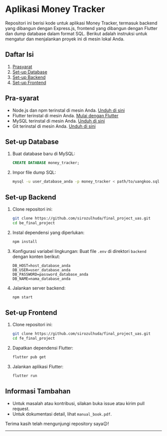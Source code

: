 # Aplikasi Money Tracker

Repositori ini berisi kode untuk aplikasi Money Tracker, termasuk backend yang dibangun dengan Express.js, frontend yang dibangun dengan Flutter dan dump database dalam format SQL. Berikut adalah instruksi untuk mengatur dan menjalankan proyek ini di mesin lokal Anda.

## Daftar Isi
1. [Prasyarat](#prasyarat)
2. [Set-up Database](#setup-database)
3. [Set-up Backend](#setup-backend)
4. [Set-up Frontend](#setup-frontend)



## Pra-syarat
- Node.js dan npm terinstal di mesin Anda. [Unduh di sini](https://nodejs.org/)
- Flutter terinstal di mesin Anda. [Mulai dengan Flutter](https://flutter.dev/docs/get-started/install)
- MySQL terinstal di mesin Anda. [Unduh di sini](https://www.mysql.com/downloads/)
- Git terinstal di mesin Anda. [Unduh di sini](https://git-scm.com/)

## Set-up Database
1. Buat database baru di MySQL:
    ```sql
    CREATE DATABASE money_tracker;
    ```

2. Impor file dump SQL:
    ```bash
    mysql -u user_database_anda -p money_tracker < path/to/uangkoo.sql
    ```


## Set-up Backend
1. Clone repositori ini:
   ```bash
   git clone https://github.com/sirozulhuda/final_project_uas.git
   cd be_final_project
    ```

2. Instal dependensi yang diperlukan:
    ```bash
    npm install
    ```

3. Konfigurasi variabel lingkungan:
    Buat file `.env` di direktori `backend` dengan konten berikut:
    ```plaintext
    DB_HOST=host_database_anda
    DB_USER=user_database_anda
    DB_PASSWORD=password_database_anda
    DB_NAME=nama_database_anda
    ```

4. Jalankan server backend:
    ```bash
    npm start
    ```

## Set-up Frontend
1. Clone repositori ini:
   ```bash
   git clone https://github.com/sirozulhuda/final_project_uas.git
   cd fe_final_project
    ```

3. Dapatkan dependensi Flutter:
    ```bash
    flutter pub get
    ```

4. Jalankan aplikasi Flutter:
    ```bash
    flutter run
    ```



## Informasi Tambahan
- Untuk masalah atau kontribusi, silakan buka issue atau kirim pull request.
- Untuk dokumentasi detail, lihat `manual_book.pdf`.

Terima kasih telah mengunjungi repository saya😉!

---
